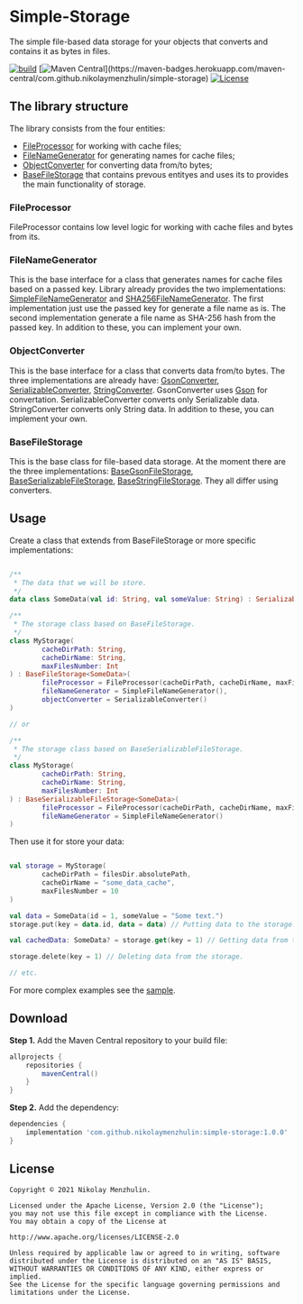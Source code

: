 # Simple-Storage

The simple file-based data storage for your objects that converts and contains it as bytes in files.

[![build](https://github.com/NikolayMenzhulin/Simple-Storage/actions/workflows/ci-build.yml/badge.svg)](https://github.com/NikolayMenzhulin/Simple-Storage/actions/workflows/ci-build.yml) [![Maven Central](https://maven-badges.herokuapp.com/maven-central/com.github.nikolaymenzhulin/simple-storage/badge.svg?)](https://maven-badges.herokuapp.com/maven-central/com.github.nikolaymenzhulin/simple-storage) [![License](https://img.shields.io/badge/license-Apache%202.0-dark.svg)](http://www.apache.org/licenses/LICENSE-2.0)
## The library structure

The library consists from the four entities:
- [FileProcessor]() for working with cache files;
- [FileNameGenerator]() for generating names for cache files;
- [ObjectConverter]() for converting data from/to bytes;
- [BaseFileStorage]() that contains prevous entityes and uses its to provides the main functionality of storage.

### FileProcessor

FileProcessor contains low level logic for working with cache files and bytes from its.

### FileNameGenerator

This is the base interface for a class that generates names for cache files based on a passed key. Library already provides the two implementations: [SimpleFileNameGenerator]() and [SHA256FileNameGenerator](). The first implementation just use the passed key for generate a file name as is. The second implementation generate a file name as SHA-256 hash from the passed key. In addition to these, you can implement your own.

### ObjectConverter

This is the base interface for a class that converts data from/to bytes. The three implementations are already have: [GsonConverter](), [SerializableConverter](), [StringConverter](). GsonConverter uses [Gson]() for convertation. SerializableConverter converts only Serializable data. StringConverter converts only String data. In addition to these, you can implement your own.

### BaseFileStorage

This is the base class for file-based data storage. At the moment there are the three implementations: [BaseGsonFileStorage](), [BaseSerializableFileStorage](), [BaseStringFileStorage](). They all differ using converters.

## Usage

Create a class that extends from BaseFileStorage or more specific implementations:
```kotlin

/**
 * The data that we will be store.
 */
data class SomeData(val id: String, val someValue: String) : Serializable

/**
 * The storage class based on BaseFileStorage.
 */
class MyStorage(
        cacheDirPath: String,
        cacheDirName: String,
        maxFilesNumber: Int
) : BaseFileStorage<SomeData>(
        fileProcessor = FileProcessor(cacheDirPath, cacheDirName, maxFilesNumber),
        fileNameGenerator = SimpleFileNameGenerator(),
        objectConverter = SerializableConverter()
)

// or

/**
 * The storage class based on BaseSerializableFileStorage.
 */
class MyStorage(
        cacheDirPath: String,
        cacheDirName: String,
        maxFilesNumber: Int
) : BaseSerializableFileStorage<SomeData>(
        fileProcessor = FileProcessor(cacheDirPath, cacheDirName, maxFilesNumber),
        fileNameGenerator = SimpleFileNameGenerator()
)

```

Then use it for store your data:
```kotlin

val storage = MyStorage(
        cacheDirPath = filesDir.absolutePath,
        cacheDirName = "some_data_cache",
        maxFilesNumber = 10
)

val data = SomeData(id = 1, someValue = "Some text.")
storage.put(key = data.id, data = data) // Putting data to the storage.

val cachedData: SomeData? = storage.get(key = 1) // Getting data from the storage.

storage.delete(key = 1) // Deleting data from the storage.

// etc.
```
For more complex examples see the [sample]().

## Download

**Step 1.** Add the Maven Central repository to your build file:
```groovy
allprojects {
    repositories {
        mavenCentral()
    }
}
```

**Step 2.** Add the dependency:
```groovy
dependencies {
    implementation 'com.github.nikolaymenzhulin:simple-storage:1.0.0'
}
```

## License

```
Copyright © 2021 Nikolay Menzhulin.

Licensed under the Apache License, Version 2.0 (the "License");
you may not use this file except in compliance with the License.
You may obtain a copy of the License at

http://www.apache.org/licenses/LICENSE-2.0

Unless required by applicable law or agreed to in writing, software
distributed under the License is distributed on an "AS IS" BASIS,
WITHOUT WARRANTIES OR CONDITIONS OF ANY KIND, either express or implied.
See the License for the specific language governing permissions and
limitations under the License.
```
